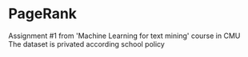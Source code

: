 # PageRank
Assignment #1 from 'Machine Learning for text mining' course in CMU  
The dataset is privated according school policy
